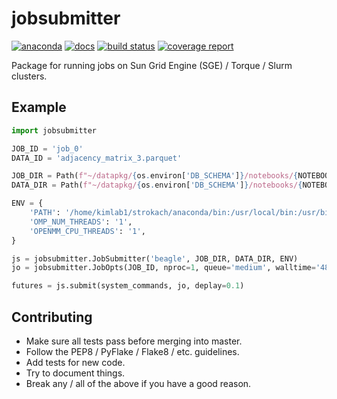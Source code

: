 # jobsubmitter

[![anaconda](https://anaconda.org/ostrokach/jobsubmitter/badges/version.svg)](https://anaconda.org/ostrokach/jobsubmitter)
[![docs](https://img.shields.io/badge/docs-latest-blue.svg?style=flat-square&?version=latest)](http://ostrokach.gitlab.io/jobsubmitter)
[![build status](https://gitlab.com/ostrokach/jobsubmitter/badges/master/build.svg)](https://gitlab.com/ostrokach/jobsubmitter/commits/master)
[![coverage report](https://gitlab.com/ostrokach/jobsubmitter/badges/master/coverage.svg)](https://gitlab.com/ostrokach/jobsubmitter/commits/master)

Package for running jobs on Sun Grid Engine (SGE) / Torque / Slurm clusters.

## Example

```python
import jobsubmitter

JOB_ID = 'job_0'
DATA_ID = 'adjacency_matrix_3.parquet'

JOB_DIR = Path(f"~/datapkg/{os.environ['DB_SCHEMA']}/notebooks/{NOTEBOOK_NAME}/{JOB_ID}")
DATA_DIR = Path(f"~/datapkg/{os.environ['DB_SCHEMA']}/notebooks/{NOTEBOOK_NAME}/{DATA_ID}")

ENV = {
    'PATH': '/home/kimlab1/strokach/anaconda/bin:/usr/local/bin:/usr/bin:/bin',
    'OMP_NUM_THREADS': '1',
    'OPENMM_CPU_THREADS': '1',
}

js = jobsubmitter.JobSubmitter('beagle', JOB_DIR, DATA_DIR, ENV)
jo = jobsubmitter.JobOpts(JOB_ID, nproc=1, queue='medium', walltime='48:00:00', mem='16G')

futures = js.submit(system_commands, jo, deplay=0.1)
```

## Contributing

- Make sure all tests pass before merging into master.
- Follow the PEP8 / PyFlake / Flake8 / etc. guidelines.
- Add tests for new code.
- Try to document things.
- Break any / all of the above if you have a good reason.
